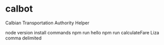 # calbot
Calbian Transportation Authority Helper

node version
install
commands
npm run hello
npm run calculateFare Liza
comma delimited